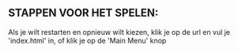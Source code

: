 STAPPEN VOOR HET SPELEN:
------------------------------------------------------------------------------------------------------
Als je wilt restarten en opnieuw wilt kiezen, klik je op de url en vul je 'index.html' in, of klik je op de 'Main Menu' knop


